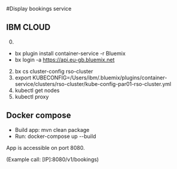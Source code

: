 #Display bookings service

IBM CLOUD
-
0. 
- bx plugin install container-service -r Bluemix
- bx login -a https://api.eu-gb.bluemix.net 
2. bx cs cluster-config rso-cluster
3. export KUBECONFIG=/Users/ibm/.bluemix/plugins/container-service/clusters/rso-cluster/kube-config-par01-rso-cluster.yml
4. kubectl get nodes
5. kubectl proxy

Docker compose
-
- Build app: mvn clean package
- Run: docker-compose up --build

App is accessible on port 8080.

(Example call: [IP]:8080/v1/bookings)
   

   


  

     

   
